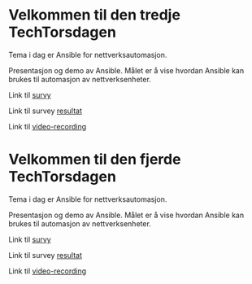 # Velkommen til den tredje TechTorsdagen

Tema i dag er Ansible for nettverksautomasjon.

Presentasjon og demo av Ansible. Målet er å vise hvordan Ansible kan brukes til automasjon av nettverksenheter.

Link til [survy](https://forms.microsoft.com/Pages/ResponsePage.aspx?id=ZxD1ZWV9qUq5lkzEOg1xERc4OOGptWRFucuxYHXBlyxUNFNHMjZFR0hDSkVOWldNN0NJWjZSSVFQTy4u)

Link til survey [resultat](https://forms.microsoft.com/Pages/DesignPage.aspx?fragment=FormId%3DZxD1ZWV9qUq5lkzEOg1xERc4OOGptWRFucuxYHXBlyxUNFNHMjZFR0hDSkVOWldNN0NJWjZSSVFQTy4u%26Token%3D8773eca97e984cb68d388a666784133e)


Link til [video-recording](https://teams.microsoft.com/l/meetup-join/19%3ameeting_ODMzZTgxMGYtZjNjOC00MzdjLTg5ZDctYTdlYzFhMjczNTc1%40thread.v2/0?context=%7b%22Tid%22%3a%2265f51067-7d65-4aa9-b996-4cc43a0d7111%22%2c%22Oid%22%3a%22e1383817-b5a9-4564-b9cb-b16075c1972c%22%2c%22IsBroadcastMeeting%22%3atrue%7d)


# Velkommen til den fjerde TechTorsdagen

Tema i dag er Ansible for nettverksautomasjon.

Presentasjon og demo av Ansible. Målet er å vise hvordan Ansible kan brukes til automasjon av nettverksenheter.

Link til [survy](https://forms.microsoft.com/Pages/ResponsePage.aspx?id=ZxD1ZWV9qUq5lkzEOg1xERc4OOGptWRFucuxYHXBlyxUNk5VTk9LRU5RMjk0RVdCVFpDRzlIQ1o4Mi4u)

Link til survey [resultat](https://images.squarespace-cdn.com/content/v1/5ace22a79d5abb8e9b89e7b3/1536881081852-O23NUOGLRP9O5GN8O8RH/ke17ZwdGBToddI8pDm48kMh3mVmBaCAeGwqCLG3iONRZw-zPPgdn4jUwVcJE1ZvWQUxwkmyExglNqGp0IvTJZamWLI2zvYWH8K3-s_4yszcp2ryTI0HqTOaaUohrI8PIBW4H-Ca6AoigG7Ta8YXcF_lHpbhrmZNZWbxxrH_bJLk/sticker-10-anim+copy.gif)


Link til [video-recording](https://teams.microsoft.com/l/meetup-join/19%3ameeting_YTQ0ZTExNGYtYjBmMC00YzQ2LTkzZjgtMTVlMTA1ODgzMTE0%40thread.v2/0?context=%7b%22Tid%22%3a%2265f51067-7d65-4aa9-b996-4cc43a0d7111%22%2c%22Oid%22%3a%22e1383817-b5a9-4564-b9cb-b16075c1972c%22%2c%22IsBroadcastMeeting%22%3atrue%7d)
